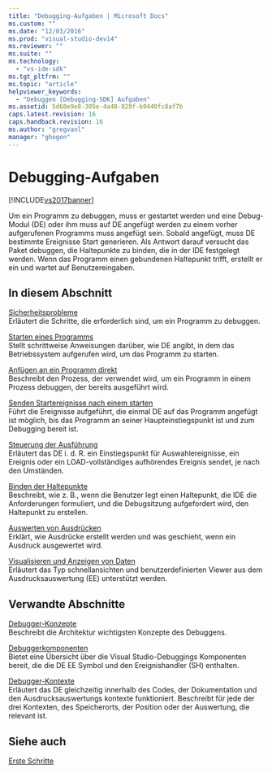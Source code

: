 ```yaml
---
title: "Debugging-Aufgaben | Microsoft Docs"
ms.custom: ""
ms.date: "12/03/2016"
ms.prod: "visual-studio-dev14"
ms.reviewer: ""
ms.suite: ""
ms.technology: 
  - "vs-ide-sdk"
ms.tgt_pltfrm: ""
ms.topic: "article"
helpviewer_keywords: 
  - "Debuggen [Debugging-SDK] Aufgaben"
ms.assetid: 5d60e9e8-305e-4a48-829f-b9440fc8af7b
caps.latest.revision: 16
caps.handback.revision: 16
ms.author: "gregvanl"
manager: "ghogen"
---
```

# Debugging-Aufgaben
[!INCLUDE[vs2017banner](../../code-quality/includes/vs2017banner.md)]

Um ein Programm zu debuggen, muss er gestartet werden und eine Debug\- Modul \(DE\) oder ihm muss auf DE angefügt werden zu einem vorher aufgerufenen Programms muss angefügt sein.  Sobald angefügt, muss DE bestimmte Ereignisse Start generieren.  Als Antwort darauf versucht das Paket debuggen, die Haltepunkte zu binden, die in der IDE festgelegt werden.  Wenn das Programm einen gebundenen Haltepunkt trifft, erstellt er ein und wartet auf Benutzereingaben.  
  
## In diesem Abschnitt  
 [Sicherheitsprobleme](../../extensibility/debugger/security-issues.md)  
 Erläutert die Schritte, die erforderlich sind, um ein Programm zu debuggen.  
  
 [Starten eines Programms](../../extensibility/debugger/launching-a-program.md)  
 Stellt schrittweise Anweisungen darüber, wie DE angibt, in dem das Betriebssystem aufgerufen wird, um das Programm zu starten.  
  
 [Anfügen an ein Programm direkt](../../extensibility/debugger/attaching-directly-to-a-program.md)  
 Beschreibt den Prozess, der verwendet wird, um ein Programm in einem Prozess debuggen, der bereits ausgeführt wird.  
  
 [Senden Startereignisse nach einem starten](../../extensibility/debugger/sending-startup-events-after-a-launch.md)  
 Führt die Ereignisse aufgeführt, die einmal DE auf das Programm angefügt ist möglich, bis das Programm an seiner Haupteinstiegspunkt ist und zum Debugging bereit ist.  
  
 [Steuerung der Ausführung](../../extensibility/debugger/control-of-execution.md)  
 Erläutert das DE i. d. R. ein Einstiegspunkt für Auswahlereignisse, ein Ereignis oder ein LOAD\-vollständiges aufhörendes Ereignis sendet, je nach den Umständen.  
  
 [Binden der Haltepunkte](../../extensibility/debugger/binding-breakpoints.md)  
 Beschreibt, wie z. B., wenn die Benutzer legt einen Haltepunkt, die IDE die Anforderungen formuliert, und die Debugsitzung aufgefordert wird, den Haltepunkt zu erstellen.  
  
 [Auswerten von Ausdrücken](../../extensibility/debugger/evaluating-expressions.md)  
 Erklärt, wie Ausdrücke erstellt werden und was geschieht, wenn ein Ausdruck ausgewertet wird.  
  
 [Visualisieren und Anzeigen von Daten](../../extensibility/debugger/visualizing-and-viewing-data.md)  
 Erläutert das Typ schnellansichten und benutzerdefinierten Viewer aus dem Ausdrucksauswertung \(EE\) unterstützt werden.  
  
## Verwandte Abschnitte  
 [Debugger\-Konzepte](../../extensibility/debugger/debugger-concepts.md)  
 Beschreibt die Architektur wichtigsten Konzepte des Debuggens.  
  
 [Debuggerkomponenten](../../extensibility/debugger/debugger-components.md)  
 Bietet eine Übersicht über die Visual Studio\-Debuggings Komponenten bereit, die die DE EE Symbol und den Ereignishandler \(SH\) enthalten.  
  
 [Debugger\-Kontexte](../../extensibility/debugger/debugger-contexts.md)  
 Erläutert das DE gleichzeitig innerhalb des Codes, der Dokumentation und den Ausdrucksauswertungs kontexte funktioniert.  Beschreibt für jede der drei Kontexten, des Speicherorts, der Position oder der Auswertung, die relevant ist.  
  
## Siehe auch  
 [Erste Schritte](../../extensibility/debugger/getting-started-with-debugger-extensibility.md)